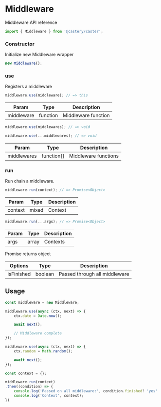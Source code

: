 # Middleware
Middleware API reference

```js
import { Middleware } from '@castery/caster';
```

### Constructor
Initialize new Middleware wrapper

```js
new Middleware();
```

### use
Registers a middleware

```js
middleware.use(middleware); // => this
```

| Param       | Type     | Description         |
|-------------|----------|---------------------|
| middleware  | function | Middleware function |

```js
middleware.use(middlewares); // => void
```

```js
middleware.use(...middlewares); // => void
```

| Param       | Type       | Description          |
|-------------|------------|----------------------|
| middlewares | function[] | Middleware functions |

### run
Run chain a middleware.

```js
middleware.run(context); // => Promise<Object>
```

| Param   | Type  | Description |
|---------|-------|-------------|
| context | mixed | Context     |

```js
middleware.run(...args); // => Promise<Object>
```

| Param | Type  | Description |
|-------|-------|-------------|
| args  | array | Contexts    |

Promise returns object

| Options    | Type    | Description                   |
|------------|---------|-------------------------------|
| isFinished | boolean | Passed through all middleware |

## Usage
```js
const middleware = new Middleware;

middleware.use(async (ctx, next) => {
	ctx.date = Date.now();

	await next();

	// Middleware complete
});

middleware.use(async (ctx, next) => {
	ctx.random = Math.random();

	await next();
});

const context = {};

middleware.run(context)
.then((condition) => {
	console.log('Passed on all middleware:', condition.finished? 'yes': 'no');
	console.log('Context', context);
})
```

